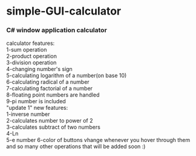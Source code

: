 # simple-GUI-calculator  
### C# window application calculator ###  
calculator features:  
1-sum operation  
2-product operation  
3-division operation  
4-changing number's sign  
5-calculating logarithm of a number(on base 10)  
6-calculating radical of a number  
7-calculating factorial of a number  
8-floating point numbers are handled  
9-pi number is included  
"update 1" new features:  
1-inverse number  
2-calculates number to power of 2  
3-calculates subtract of two numbers  
4-Ln  
5-e number
6-color of buttons vhange whenever you hover through them  
and so many other operations that will be added soon :)  
